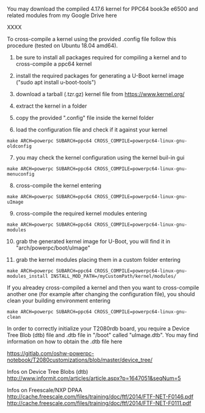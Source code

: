 You may download the compiled 4.17.6 kernel for PPC64 book3e e6500 and related modules from my Google Drive here


XXXX


To cross-compile a kernel using the provided .config file follow this procedure (tested on Ubuntu 18.04 amd64).

1) be sure to install all packages required for compiling a kernel and to cross-compile a ppc64 kernel

2) install the required packages for generating a U-Boot kernel image ("sudo apt install u-boot-tools")

3) download a tarball (.tzr.gz) kernel file from https://www.kernel.org/

4) extract the kernel in a folder

5) copy the provided ".config" file inside the kernel folder

6) load the configuration file and check if it against your kernel

`make ARCH=powerpc SUBARCH=ppc64 CROSS_COMPILE=powerpc64-linux-gnu- oldconfig`

7) you may check the kernel configuration using the kernel buil-in gui

`make ARCH=powerpc SUBARCH=ppc64 CROSS_COMPILE=powerpc64-linux-gnu- menuconfig`

8) cross-compile the kernel entering

`make ARCH=powerpc SUBARCH=ppc64 CROSS_COMPILE=powerpc64-linux-gnu- uImage`

9) cross-compile the required kernel modules entering

`make ARCH=powerpc SUBARCH=ppc64 CROSS_COMPILE=powerpc64-linux-gnu- modules`

10) grab the generated kernel image for U-Boot, you will find it in "arch/powerpc/boot/uImage"

11) grab the kernel modules placing them in a custom folder entering

`make ARCH=powerpc SUBARCH=ppc64 CROSS_COMPILE=powerpc64-linux-gnu- modules_install INSTALL_MOD_PATH=/myCustomPath/kernel/modules/`


If you alreadey cross-compiled a kernel and then you want to cross-compile another one (for example after changing the configuration file), you should clean your building environment entering

`make ARCH=powerpc SUBARCH=ppc64 CROSS_COMPILE=powerpc64-linux-gnu- clean`


In order to correctly initialize your T2080rdb board, you require a Device Tree Blob (dtb) file and 
.dtb file in "/boot" called "uImage.dtb".
You may find information on how to obtain the .dtb file here

https://gitlab.com/oshw-powerpc-notebook/T2080customizations/blob/master/device_tree/

Infos on Device Tree Blobs (dtb)
http://www.informit.com/articles/article.aspx?p=1647051&seqNum=5


Infos on Freescale/NXP DPAA
http://cache.freescale.com/files/training/doc/ftf/2014/FTF-NET-F0146.pdf
http://cache.freescale.com/files/training/doc/ftf/2014/FTF-NET-F0111.pdf



